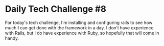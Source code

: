 # Daily Tech Challenge #8 

For today's tech challenge, I'm installing and configuring rails to see how much
I can get done with the framework in a day. I don't have experience with Rails,
but I do have experience with Ruby, so hopefully that will come in handy.
